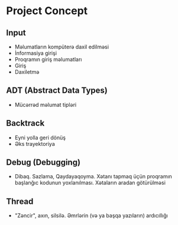 # Project Concept

## <a name="input"></a>Input
 - Məlumatların kompüterə daxil edilməsi
 - İnformasiya girişi
 - Proqramın giriş məlumatları
 - Giriş
 - Daxiletmə

## <a name="adt"></a>ADT (Abstract Data Types)
  - Mücərrəd məlumat tipləri

## <a name="backtrack"></a>Backtrack
  - Eyni yolla geri dönüş
  - Əks trayektoriya

## <a name="debug"></a>Debug (Debugging)
  - Dibaq. Sazlama, Qaydayaqoyma. Xətanı tapmaq üçün proqramın başlanğıc kodunun yoxlanılması. Xətaların aradan götürülməsi

## <a name="thread"></a>Thread
  - "Zəncir", axın, silsilə. Əmrlərin (və ya başqa yazıların) ardıcıllığı   
  
